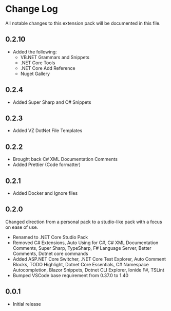 # Change Log

All notable changes to this extension pack will be documented in this file.

## 0.2.10

- Added the following: 
  - VB.NET Grammars and Snippets
  - .NET Core Tools
  - .NET Core Add Reference
  - Nuget Gallery

## 0.2.4

- Added Super Sharp and C# Snippets

## 0.2.3

- Added VZ DotNet File Templates

## 0.2.2

- Brought back C# XML Documentation Comments
- Added Prettier (Code formatter)

## 0.2.1

- Added Docker and Ignore files

## 0.2.0

Changed direction from a personal pack to a studio-like pack with a focus on ease of use.

- Renamed to .NET Core Studio Pack
- Removed C# Extensions, Auto Using for C#, C# XML Documentation Comments, Super Sharp, TypeSharp, F# Language Server, Better Comments, Dotnet core commands
- Added ASP.NET Core Switcher, .NET Core Test Explorer, Auto Comment Blocks, TODO Highlight, Dotnet Core Essentials, C# Namespace Autocompletion, Blazor Snippets, Dotnet CLI Explorer, Ionide F#, TSLint
- Bumped VSCode base requirement from 0.37.0 to 1.40

## 0.0.1

- Initial release
